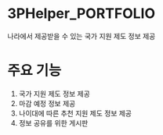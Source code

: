 # 3PHelper_PORTFOLIO
나라에서 제공받을 수 있는 국가 지원 제도 정보 제공

# 주요 기능
1. 국가 지원 제도 정보 제공
2. 마감 예정 정보 제공
3. 나이대에 따른 추천 지원 제도 정보 제공
4. 정보 공유를 위한 게시판

